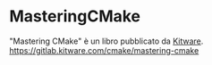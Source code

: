 # MasteringCMake
"Mastering CMake" è un libro pubblicato da [Kitware](http://www.kitware.com/cmake).
https://gitlab.kitware.com/cmake/mastering-cmake

